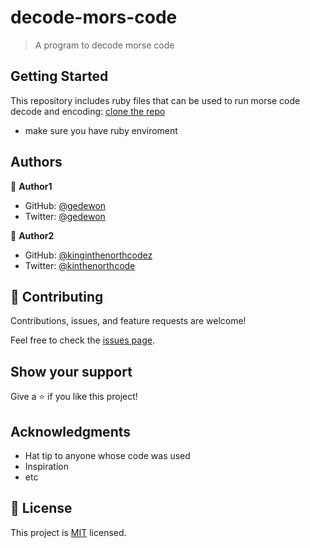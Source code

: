 # decode-mors-code

> A program to decode morse code

## Getting Started

This repository includes ruby files that can be used to run morse code decode and encoding:
[clone the repo](https://github.com/Gedewon/decode-more-code)

- make sure you have ruby enviroment

## Authors

👤 **Author1**

- GitHub: [@gedewon](https://github.com/gedewon)
- Twitter: [@gedewon](https://twitter.com/gedewon)

👤 **Author2**

- GitHub: [@kinginthenorthcodez](https://github.com/kinginthenorthcodez)
- Twitter: [@kinthenorthcode](https://twitter.com/kinthenorthcode)

## 🤝 Contributing

Contributions, issues, and feature requests are welcome!

Feel free to check the [issues page](https://github.com/Gedewon/decode-more-code/issues).

## Show your support

Give a ⭐️ if you like this project!

## Acknowledgments

- Hat tip to anyone whose code was used
- Inspiration
- etc

## 📝 License

This project is [MIT](./MIT.md) licensed.
